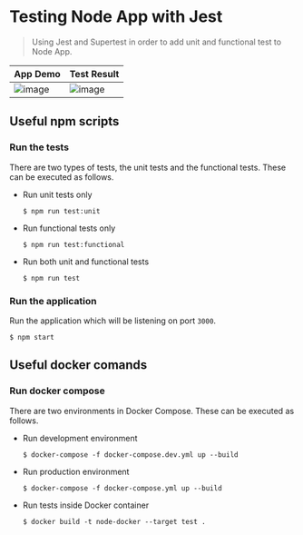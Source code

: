 # Testing Node App with Jest

> Using Jest and Supertest in order to add unit and functional test to Node App.

| App Demo                                                                                                        | Test Result                                                                                                     |
| --------------------------------------------------------------------------------------------------------------- | --------------------------------------------------------------------------------------------------------------- |
| ![image](https://user-images.githubusercontent.com/29106855/124027580-a9264700-d9b8-11eb-9f30-0a200f99f8ff.png) | ![image](https://user-images.githubusercontent.com/29106855/109544234-4fa71d80-7a95-11eb-8c93-57a01a0a35b4.png) |

## Useful npm scripts

### Run the tests

There are two types of tests, the unit tests and the functional tests. These can be executed as follows.

-   Run unit tests only

    ```console
    $ npm run test:unit
    ```

-   Run functional tests only

    ```console
    $ npm run test:functional
    ```

-   Run both unit and functional tests

    ```console
    $ npm run test
    ```

### Run the application

Run the application which will be listening on port `3000`.

```console
$ npm start
```

## Useful docker comands

### Run docker compose

There are two environments in Docker Compose. These can be executed as follows.

-   Run development environment

    ```console
    $ docker-compose -f docker-compose.dev.yml up --build
    ```

-   Run production environment

    ```console
    $ docker-compose -f docker-compose.yml up --build
    ```

-   Run tests inside Docker container

    ```console
    $ docker build -t node-docker --target test .
    ```
